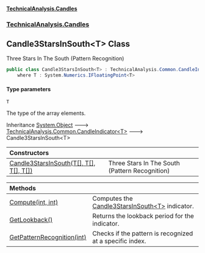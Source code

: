 #### [TechnicalAnalysis\.Candles](Atypical.TechnicalAnalysis.Candles.md 'Atypical\.TechnicalAnalysis\.Candles')
### [TechnicalAnalysis\.Candles](Atypical.TechnicalAnalysis.Candles.md#TechnicalAnalysis.Candles 'TechnicalAnalysis\.Candles')

## Candle3StarsInSouth\<T\> Class

Three Stars In The South \(Pattern Recognition\)

```csharp
public class Candle3StarsInSouth<T> : TechnicalAnalysis.Common.CandleIndicator<T>
    where T : System.Numerics.IFloatingPoint<T>
```
#### Type parameters

<a name='TechnicalAnalysis.Candles.Candle3StarsInSouth_T_.T'></a>

`T`

The type of the array elements\.

Inheritance [System\.Object](https://docs.microsoft.com/en-us/dotnet/api/System.Object 'System\.Object') &#129106; [TechnicalAnalysis\.Common\.CandleIndicator&lt;](https://docs.microsoft.com/en-us/dotnet/api/TechnicalAnalysis.Common.CandleIndicator-1 'TechnicalAnalysis\.Common\.CandleIndicator\`1')[T](Candle3StarsInSouth_T_.md#TechnicalAnalysis.Candles.Candle3StarsInSouth_T_.T 'TechnicalAnalysis\.Candles\.Candle3StarsInSouth\<T\>\.T')[&gt;](https://docs.microsoft.com/en-us/dotnet/api/TechnicalAnalysis.Common.CandleIndicator-1 'TechnicalAnalysis\.Common\.CandleIndicator\`1') &#129106; Candle3StarsInSouth\<T\>

| Constructors | |
| :--- | :--- |
| [Candle3StarsInSouth\(T\[\], T\[\], T\[\], T\[\]\)](Candle3StarsInSouth_T_.Candle3StarsInSouth(T[],T[],T[],T[]).md 'TechnicalAnalysis\.Candles\.Candle3StarsInSouth\<T\>\.Candle3StarsInSouth\(T\[\], T\[\], T\[\], T\[\]\)') | Three Stars In The South \(Pattern Recognition\) |

| Methods | |
| :--- | :--- |
| [Compute\(int, int\)](Candle3StarsInSouth_T_.Compute(int,int).md 'TechnicalAnalysis\.Candles\.Candle3StarsInSouth\<T\>\.Compute\(int, int\)') | Computes the [Candle3StarsInSouth&lt;T&gt;](Candle3StarsInSouth_T_.md 'TechnicalAnalysis\.Candles\.Candle3StarsInSouth\<T\>') indicator\. |
| [GetLookback\(\)](Candle3StarsInSouth_T_.GetLookback().md 'TechnicalAnalysis\.Candles\.Candle3StarsInSouth\<T\>\.GetLookback\(\)') | Returns the lookback period for the indicator\. |
| [GetPatternRecognition\(int\)](Candle3StarsInSouth_T_.GetPatternRecognition(int).md 'TechnicalAnalysis\.Candles\.Candle3StarsInSouth\<T\>\.GetPatternRecognition\(int\)') | Checks if the pattern is recognized at a specific index\. |
